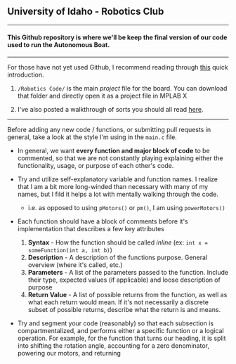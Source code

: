 ## University of Idaho - Robotics Club
---
#### This Github repository is where we'll be keep the final version of our code used to run the Autonomous Boat.
---
For those have not yet used Github, I recommend reading through [this](https://guides.github.com/activities/hello-world/ "Github Walkthrough") quick introduction.

1. `/Robotics Code/` is the main _project_ file for the board. You can download that folder and directly open it as a project file in MPLAB X

2. I've also posted a walkthrough of sorts you should all read [here](https://docs.google.com/document/d/1drxDmMMY8L0Jcg8FvCODpBT69w2KSG8qKTnTIxLXedo/edit?usp=sharing "Google Doc Walkthrough").

---

Before adding any new code / functions, or submitting pull requests in general, take a look at the style I'm using in the `main.c` file.

* In general, we want __every function and major block of code__ to be commented, so that we are not constantly playing explaining either the functionality, usage, or purpose of each other's code.

* Try and utilize self-explanatory variable and function names. I realize that I am a bit more long-winded than necessary with many of my names, but I fild it helps a lot with mentally walking through the code.
  * i.e. as opposed to using `pMotors()` or `pm()`, I am using `powerMotors()`

* Each function should have a block of comments before it's implementation that describes a few key attributes
  1. __Syntax__ - How the function should be called *inline* (ex: `int x = someFunction(int a, int b)`)
  2. __Description__ - A description of the functions purpose. General overview (where it's called, etc.)
  3. __Parameters__ - A list of the parameters passed to the function. Include their type, expected values (if applicable) and loose description of purpose
  4. __Return Value__ - A list of possible returns from the function, as well as what each return would mean. If it's not necessarily a discrete subset of possible returns, describe what the return is and means.
  
* Try and segment your code (reasonably) so that each subsection is compartmentalized, and performs either a specific function or a logical operation. For example, for the function that turns our heading, it is split into shifting the rotation angle, accounting for a zero denominator, powering our motors, and returning
